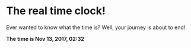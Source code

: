 # The real time clock!

Ever wanted to know what the time is? Well, your journey is about to end!

**The time is Nov 13, 2017, 02:32**